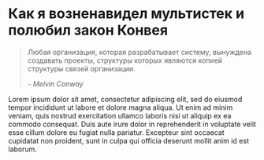 # Как я возненавидел мультистек и полюбил закон Конвея

> Любая организация, которая разрабатывает систему, вынуждена создавать проекты, 
> структуры которых являются копией структуры связей организации.
>
> <cite>- Melvin Conway</cite>

Lorem ipsum dolor sit amet, consectetur adipiscing elit, sed do eiusmod tempor incididunt ut labore et dolore magna aliqua. Ut enim ad minim veniam, quis nostrud exercitation ullamco laboris nisi ut aliquip ex ea commodo consequat. Duis aute irure dolor in reprehenderit in voluptate velit esse cillum dolore eu fugiat nulla pariatur. Excepteur sint occaecat cupidatat non proident, sunt in culpa qui officia deserunt mollit anim id est laborum.

